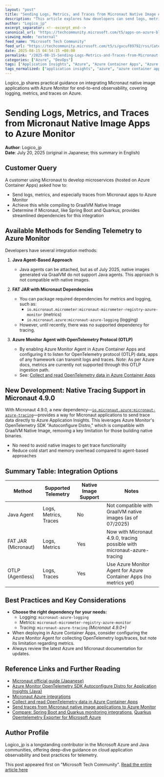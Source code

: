 ```yaml
---
layout: "post"
title: "Sending Logs, Metrics, and Traces from Micronaut Native Image Apps to Azure Monitor"
description: "This article explores how developers can send logs, metrics, and traces from Micronaut applications—specifically those compiled as GraalVM Native Images—to Azure Monitor, including Application Insights and Log Analytics Workspace. It compares available integration options, details recent advances in Micronaut 4.9.0 with the new azure-tracing dependency, and provides guidance for telemetry with Azure Container Apps. Key Microsoft documentation and related community resources are referenced."
author: "Logico_jp"
excerpt_separator: <!--excerpt_end-->
canonical_url: "https://techcommunity.microsoft.com/t5/apps-on-azure-blog/send-signals-from-micronaut-native-image-applications-to-azure/ba-p/4443735"
viewing_mode: "external"
feed_name: "Microsoft Tech Community"
feed_url: "https://techcommunity.microsoft.com/t5/s/gxcuf89792/rss/Category?category.id=Azure"
date: 2025-08-15 04:54:15 +00:00
permalink: "/2025-08-15-Sending-Logs-Metrics-and-Traces-from-Micronaut-Native-Image-Apps-to-Azure-Monitor.html"
categories: ["Azure", "DevOps"]
tags: ["Application Insights", "Azure", "Azure Container Apps", "Azure Monitor", "Azure Monitor Agent", "Azure SDK For Java", "Community", "DevOps", "GraalVM", "Instrumentation", "Java", "Java Agents", "Log Analytics Workspace", "Logging", "Metrics", "Micronaut", "Micronaut Azure Tracing", "Microservices", "Native Image", "OpenTelemetry", "Quarkus", "Spring Boot", "Telemetry", "Tracing"]
tags_normalized: ["application insights", "azure", "azure container apps", "azure monitor", "azure monitor agent", "azure sdk for java", "community", "devops", "graalvm", "instrumentation", "java", "java agents", "log analytics workspace", "logging", "metrics", "micronaut", "micronaut azure tracing", "microservices", "native image", "opentelemetry", "quarkus", "spring boot", "telemetry", "tracing"]
---
```


Logico_jp shares practical guidance on integrating Micronaut native image applications with Azure Monitor for end-to-end observability, covering logging, metrics, and traces on Azure.<!--excerpt_end-->

# Sending Logs, Metrics, and Traces from Micronaut Native Image Apps to Azure Monitor

**Author**: Logico_jp  
**Date**: July 20, 2025 (original in Japanese; this summary in English)

## Customer Query

A customer using Micronaut to develop microservices (hosted on Azure Container Apps) asked how to:

- Send logs, metrics, and especially traces from Micronaut apps to Azure Monitor
- Achieve this while compiling to GraalVM Native Image
- Determine if Micronaut, like Spring Boot and Quarkus, provides streamlined dependencies for this integration

## Available Methods for Sending Telemetry to Azure Monitor

Developers have several integration methods:

1. **Java Agent-Based Approach**
   - Java agents can be attached, but as of July 2025, native images generated via GraalVM do not support Java agents. This approach is not compatible with native images.

2. **FAT JAR with Micronaut Dependencies**
   - You can package required dependencies for metrics and logging, such as:
     - `io.micronaut.micrometer:micronaut-micrometer-registry-azure-monitor` (metrics)
     - `io.micronaut.azure:micronaut-azure-logging` (logging)
   - However, until recently, there was no supported dependency for tracing.

3. **Azure Monitor Agent with OpenTelemetry Protocol (OTLP)**
   - By enabling Azure Monitor Agent in Azure Container Apps and configuring it to listen for OpenTelemetry protocol (OTLP) data, apps of any framework can transmit logs and traces. *Note*: As per Azure docs, metrics are currently not supported through this OTLP ingestion path.
   - See: [Collect and read OpenTelemetry data in Azure Container Apps](https://learn.microsoft.com/azure/container-apps/opentelemetry-agents)

## New Development: Native Tracing Support in Micronaut 4.9.0

With Micronaut 4.9.0, a new dependency—[`io.micronaut.azure:micronaut-azure-tracing`](https://learn.microsoft.com/java/api/overview/azure/monitor-opentelemetry-autoconfigure-readme?view=azure-java-stable)—provides a way for Micronaut applications to send trace data directly to Azure Application Insights. This leverages Azure Monitor's OpenTelemetry SDK "Autoconfigure Distro," which is compatible with GraalVM Native Image, removing a key limitation for those building native binaries.

- No need to avoid native images to get trace functionality
- Reduce cold start and memory overhead compared to agent-based approaches

## Summary Table: Integration Options

| Method              | Supported Telemetry | Native Image Support | Notes                                                                   |
|---------------------|--------------------|---------------------|-------------------------------------------------------------------------|
| Java Agent          | Logs, Metrics, Traces | No                  | Not compatible with GraalVM native images (as of 07/2025)               |
| FAT JAR (Micronaut) | Logs, Metrics      | Yes                 | Now with Micronaut 4.9.0, tracing possible with micronaut-azure-tracing  |
| OTLP (Agentless)    | Logs, Traces       | Yes                 | Use Azure Monitor Agent for Azure Container Apps (no metrics yet)        |

## Best Practices and Key Considerations

- **Choose the right dependency for your needs:**
  - Logging: `micronaut-azure-logging`
  - Metrics: `micronaut-micrometer-registry-azure-monitor`
  - Tracing: `micronaut-azure-tracing` *(Micronaut 4.9.0+)*
- When deploying in Azure Container Apps, consider configuring the Azure Monitor Agent for collecting OpenTelemetry logs/traces, but note its limitation regarding metrics.
- Always review the latest Azure and Micronaut documentation for updates.

## Reference Links and Further Reading

- [Micronaut official guide (Japanese)](https://logico-jp.dev/2025/07/20/send-metrics-logs-and-traces-from-micronaut-applications-to-azure-monitor/)
- [Azure Monitor OpenTelemetry SDK Autoconfigure Distro for Application Insights (Java)](https://learn.microsoft.com/java/api/overview/azure/monitor-opentelemetry-autoconfigure-readme?view=azure-java-stable)
- [Micronaut Azure integrations](https://micronaut-projects.github.io/micronaut-azure/latest/guide/)
- [Collect and read OpenTelemetry data in Azure Container Apps](https://learn.microsoft.com/azure/container-apps/opentelemetry-agents)
- [Send traces from Micronaut native image applications to Azure Monitor](https://techcommunity.microsoft.com/blog/appsonazureblog/send-traces-from-micronaut-native-image-applications-to-azure-monitor/4443791)
- [Compare: Spring Boot and Quarkus monitoring integrations](https://opentelemetry.io/docs/zero-code/java/spring-boot-starter/), [Quarkus Opentelemetry Exporter for Microsoft Azure](https://docs.quarkiverse.io/quarkus-opentelemetry-exporter/dev/quarkus-opentelemetry-exporter-azure.html)

## Author Profile

Logico_jp is a longstanding contributor in the Microsoft Azure and Java communities, offering deep-dive guidance on cloud application observability and best practices for telemetry.

This post appeared first on "Microsoft Tech Community". [Read the entire article here](https://techcommunity.microsoft.com/t5/apps-on-azure-blog/send-signals-from-micronaut-native-image-applications-to-azure/ba-p/4443735)
